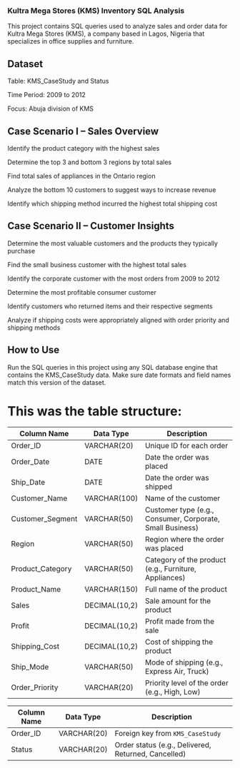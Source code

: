 ### Kultra Mega Stores (KMS) Inventory SQL Analysis
This project contains SQL queries used to analyze sales and order data for Kultra Mega Stores (KMS), a company based in Lagos, Nigeria that specializes in office supplies and furniture.

## Dataset
Table: KMS_CaseStudy and Status 

Time Period: 2009 to 2012

Focus: Abuja division of KMS

## Case Scenario I – Sales Overview
Identify the product category with the highest sales

Determine the top 3 and bottom 3 regions by total sales

Find total sales of appliances in the Ontario region

Analyze the bottom 10 customers to suggest ways to increase revenue

Identify which shipping method incurred the highest total shipping cost

## Case Scenario II – Customer Insights
Determine the most valuable customers and the products they typically purchase

Find the small business customer with the highest total sales

Identify the corporate customer with the most orders from 2009 to 2012

Determine the most profitable consumer customer

Identify customers who returned items and their respective segments

Analyze if shipping costs were appropriately aligned with order priority and shipping methods

## How to Use
Run the SQL queries in this project using any SQL database engine that contains the KMS_CaseStudy data. Make sure date formats and field names match this version of the dataset.

# This was the table structure:

| Column Name       | Data Type     | Description                                               |
| ----------------- | ------------- | --------------------------------------------------------- |
| Order_ID         | VARCHAR(20)   | Unique ID for each order                                  |
| Order_Date       | DATE          | Date the order was placed                                 |
| Ship_Date        | DATE          | Date the order was shipped                                |
| Customer_Name    | VARCHAR(100)  | Name of the customer                                      |
| Customer_Segment | VARCHAR(50)   | Customer type (e.g., Consumer, Corporate, Small Business) |
| Region            | VARCHAR(50)   | Region where the order was placed                         |
| Product_Category | VARCHAR(50)   | Category of the product (e.g., Furniture, Appliances)     |
| Product_Name     | VARCHAR(150)  | Full name of the product                                  |
| Sales             | DECIMAL(10,2) | Sale amount for the product                               |
| Profit            | DECIMAL(10,2) | Profit made from the sale                                 |
| Shipping_Cost    | DECIMAL(10,2) | Cost of shipping the product                              |
| Ship_Mode        | VARCHAR(50)   | Mode of shipping (e.g., Express Air, Truck)               |
| Order_Priority   | VARCHAR(20)   | Priority level of the order (e.g., High, Low)             |


| Column Name | Data Type   | Description                                         |
| ----------- | ----------- | --------------------------------------------------- |
| Order_ID   | VARCHAR(20) | Foreign key from `KMS_CaseStudy`           |
| Status      | VARCHAR(20) | Order status (e.g., Delivered, Returned, Cancelled) |


